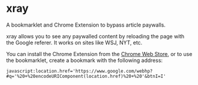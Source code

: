 # xray
A bookmarklet and Chrome Extension to bypass article paywalls.

xray allows you to see any paywalled content by reloading the page with the Google referer. It works on sites like WSJ, NYT, etc.

You can install the Chrome Extension from the [Chrome Web Store](https://chrome.google.com/webstore/detail/xray/dgkdfehohjdbmnldpcegekjakcdjlnkg), or to use the bookmarklet, create a bookmark with the following address: 
```
javascript:location.href='https://www.google.com/webhp?#q='%20+%20encodeURIComponent(location.href)%20+%20'&btnI=I'
```
